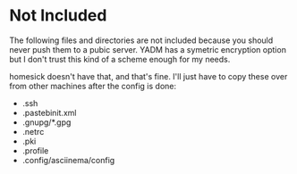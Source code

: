 # Not Included

The following files and directories are not included because you should never push them to a pubic server.
YADM has a symetric encryption option but I don't trust this kind of a scheme enough for my needs.

homesick doesn't have that, and that's fine. I'll just have to copy these over from other machines after the config is done:

- .ssh
- .pastebinit.xml
- .gnupg/\*.gpg
- .netrc
- .pki
- .profile
- .config/asciinema/config
